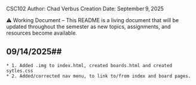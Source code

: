 CSC102
Author: Chad Verbus
Creation Date: September 9, 2025


⚠️ Working Document – This README is a living document that will be updated throughout the semester as new topics, assignments, and resources become available.  

## 09/14/2025##
    * 1. Added .img to index.html, created boards.html and created sytles.css
    * 2. Added/corrected nav menu, to link to/from index and board pages. 
